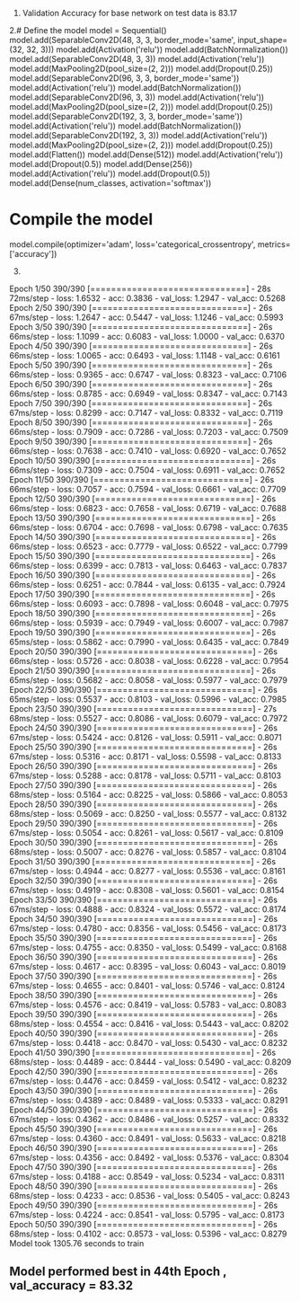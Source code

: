 1. Validation Accuracy for base network on test data is 83.17

2.# Define the model
model = Sequential()
model.add(SeparableConv2D(48, 3, 3, border_mode='same', input_shape=(32, 32, 3)))
model.add(Activation('relu'))
model.add(BatchNormalization())
model.add(SeparableConv2D(48, 3, 3))
model.add(Activation('relu'))
model.add(MaxPooling2D(pool_size=(2, 2)))
model.add(Dropout(0.25))
model.add(SeparableConv2D(96, 3, 3, border_mode='same'))
model.add(Activation('relu'))
model.add(BatchNormalization())
model.add(SeparableConv2D(96, 3, 3))
model.add(Activation('relu'))
model.add(MaxPooling2D(pool_size=(2, 2)))
model.add(Dropout(0.25))
model.add(SeparableConv2D(192, 3, 3, border_mode='same'))
model.add(Activation('relu'))
model.add(BatchNormalization())
model.add(SeparableConv2D(192, 3, 3))
model.add(Activation('relu'))
model.add(MaxPooling2D(pool_size=(2, 2)))
model.add(Dropout(0.25))
model.add(Flatten())
model.add(Dense(512))
model.add(Activation('relu'))
model.add(Dropout(0.5))
model.add(Dense(256))
model.add(Activation('relu'))
model.add(Dropout(0.5))
model.add(Dense(num_classes, activation='softmax'))
# Compile the model
model.compile(optimizer='adam', loss='categorical_crossentropy', metrics=['accuracy'])

3.
Epoch 1/50
390/390 [==============================] - 28s 72ms/step - loss: 1.6532 - acc: 0.3836 - val_loss: 1.2947 - val_acc: 0.5268
Epoch 2/50
390/390 [==============================] - 26s 67ms/step - loss: 1.2647 - acc: 0.5447 - val_loss: 1.1246 - val_acc: 0.5993
Epoch 3/50
390/390 [==============================] - 26s 66ms/step - loss: 1.1099 - acc: 0.6083 - val_loss: 1.0000 - val_acc: 0.6370
Epoch 4/50
390/390 [==============================] - 26s 66ms/step - loss: 1.0065 - acc: 0.6493 - val_loss: 1.1148 - val_acc: 0.6161
Epoch 5/50
390/390 [==============================] - 26s 66ms/step - loss: 0.9365 - acc: 0.6747 - val_loss: 0.8323 - val_acc: 0.7106
Epoch 6/50
390/390 [==============================] - 26s 66ms/step - loss: 0.8785 - acc: 0.6949 - val_loss: 0.8347 - val_acc: 0.7143
Epoch 7/50
390/390 [==============================] - 26s 67ms/step - loss: 0.8299 - acc: 0.7147 - val_loss: 0.8332 - val_acc: 0.7119
Epoch 8/50
390/390 [==============================] - 26s 66ms/step - loss: 0.7909 - acc: 0.7286 - val_loss: 0.7203 - val_acc: 0.7509
Epoch 9/50
390/390 [==============================] - 26s 66ms/step - loss: 0.7638 - acc: 0.7410 - val_loss: 0.6920 - val_acc: 0.7652
Epoch 10/50
390/390 [==============================] - 26s 66ms/step - loss: 0.7309 - acc: 0.7504 - val_loss: 0.6911 - val_acc: 0.7652
Epoch 11/50
390/390 [==============================] - 26s 66ms/step - loss: 0.7057 - acc: 0.7594 - val_loss: 0.6661 - val_acc: 0.7709
Epoch 12/50
390/390 [==============================] - 26s 66ms/step - loss: 0.6823 - acc: 0.7658 - val_loss: 0.6719 - val_acc: 0.7688
Epoch 13/50
390/390 [==============================] - 26s 66ms/step - loss: 0.6704 - acc: 0.7698 - val_loss: 0.6798 - val_acc: 0.7635
Epoch 14/50
390/390 [==============================] - 26s 66ms/step - loss: 0.6523 - acc: 0.7779 - val_loss: 0.6522 - val_acc: 0.7799
Epoch 15/50
390/390 [==============================] - 26s 66ms/step - loss: 0.6399 - acc: 0.7813 - val_loss: 0.6463 - val_acc: 0.7837
Epoch 16/50
390/390 [==============================] - 26s 66ms/step - loss: 0.6251 - acc: 0.7844 - val_loss: 0.6135 - val_acc: 0.7924
Epoch 17/50
390/390 [==============================] - 26s 66ms/step - loss: 0.6093 - acc: 0.7898 - val_loss: 0.6048 - val_acc: 0.7975
Epoch 18/50
390/390 [==============================] - 26s 66ms/step - loss: 0.5939 - acc: 0.7949 - val_loss: 0.6007 - val_acc: 0.7987
Epoch 19/50
390/390 [==============================] - 26s 65ms/step - loss: 0.5862 - acc: 0.7990 - val_loss: 0.6435 - val_acc: 0.7849
Epoch 20/50
390/390 [==============================] - 26s 66ms/step - loss: 0.5726 - acc: 0.8038 - val_loss: 0.6228 - val_acc: 0.7954
Epoch 21/50
390/390 [==============================] - 26s 65ms/step - loss: 0.5682 - acc: 0.8058 - val_loss: 0.5977 - val_acc: 0.7979
Epoch 22/50
390/390 [==============================] - 26s 65ms/step - loss: 0.5537 - acc: 0.8103 - val_loss: 0.5996 - val_acc: 0.7985
Epoch 23/50
390/390 [==============================] - 27s 68ms/step - loss: 0.5527 - acc: 0.8086 - val_loss: 0.6079 - val_acc: 0.7972
Epoch 24/50
390/390 [==============================] - 26s 67ms/step - loss: 0.5424 - acc: 0.8126 - val_loss: 0.5911 - val_acc: 0.8071
Epoch 25/50
390/390 [==============================] - 26s 67ms/step - loss: 0.5316 - acc: 0.8171 - val_loss: 0.5598 - val_acc: 0.8133
Epoch 26/50
390/390 [==============================] - 26s 67ms/step - loss: 0.5288 - acc: 0.8178 - val_loss: 0.5711 - val_acc: 0.8103
Epoch 27/50
390/390 [==============================] - 26s 68ms/step - loss: 0.5164 - acc: 0.8225 - val_loss: 0.5866 - val_acc: 0.8053
Epoch 28/50
390/390 [==============================] - 26s 68ms/step - loss: 0.5069 - acc: 0.8250 - val_loss: 0.5577 - val_acc: 0.8132
Epoch 29/50
390/390 [==============================] - 26s 67ms/step - loss: 0.5054 - acc: 0.8261 - val_loss: 0.5617 - val_acc: 0.8109
Epoch 30/50
390/390 [==============================] - 26s 68ms/step - loss: 0.5007 - acc: 0.8276 - val_loss: 0.5857 - val_acc: 0.8104
Epoch 31/50
390/390 [==============================] - 26s 67ms/step - loss: 0.4944 - acc: 0.8277 - val_loss: 0.5536 - val_acc: 0.8161
Epoch 32/50
390/390 [==============================] - 26s 67ms/step - loss: 0.4919 - acc: 0.8308 - val_loss: 0.5601 - val_acc: 0.8154
Epoch 33/50
390/390 [==============================] - 26s 67ms/step - loss: 0.4888 - acc: 0.8324 - val_loss: 0.5572 - val_acc: 0.8174
Epoch 34/50
390/390 [==============================] - 26s 67ms/step - loss: 0.4780 - acc: 0.8356 - val_loss: 0.5456 - val_acc: 0.8173
Epoch 35/50
390/390 [==============================] - 26s 67ms/step - loss: 0.4755 - acc: 0.8350 - val_loss: 0.5499 - val_acc: 0.8168
Epoch 36/50
390/390 [==============================] - 26s 67ms/step - loss: 0.4617 - acc: 0.8395 - val_loss: 0.6043 - val_acc: 0.8019
Epoch 37/50
390/390 [==============================] - 26s 67ms/step - loss: 0.4655 - acc: 0.8401 - val_loss: 0.5746 - val_acc: 0.8124
Epoch 38/50
390/390 [==============================] - 26s 67ms/step - loss: 0.4576 - acc: 0.8419 - val_loss: 0.5783 - val_acc: 0.8083
Epoch 39/50
390/390 [==============================] - 26s 68ms/step - loss: 0.4554 - acc: 0.8416 - val_loss: 0.5443 - val_acc: 0.8202
Epoch 40/50
390/390 [==============================] - 26s 67ms/step - loss: 0.4418 - acc: 0.8470 - val_loss: 0.5430 - val_acc: 0.8232
Epoch 41/50
390/390 [==============================] - 26s 68ms/step - loss: 0.4489 - acc: 0.8444 - val_loss: 0.5490 - val_acc: 0.8209
Epoch 42/50
390/390 [==============================] - 26s 67ms/step - loss: 0.4476 - acc: 0.8459 - val_loss: 0.5412 - val_acc: 0.8232
Epoch 43/50
390/390 [==============================] - 26s 67ms/step - loss: 0.4389 - acc: 0.8489 - val_loss: 0.5333 - val_acc: 0.8291
Epoch 44/50
390/390 [==============================] - 26s 67ms/step - loss: 0.4362 - acc: 0.8486 - val_loss: 0.5257 - val_acc: 0.8332
Epoch 45/50
390/390 [==============================] - 26s 67ms/step - loss: 0.4360 - acc: 0.8491 - val_loss: 0.5633 - val_acc: 0.8218
Epoch 46/50
390/390 [==============================] - 26s 67ms/step - loss: 0.4356 - acc: 0.8492 - val_loss: 0.5376 - val_acc: 0.8304
Epoch 47/50
390/390 [==============================] - 26s 67ms/step - loss: 0.4188 - acc: 0.8549 - val_loss: 0.5234 - val_acc: 0.8311
Epoch 48/50
390/390 [==============================] - 26s 68ms/step - loss: 0.4233 - acc: 0.8536 - val_loss: 0.5405 - val_acc: 0.8243
Epoch 49/50
390/390 [==============================] - 26s 67ms/step - loss: 0.4224 - acc: 0.8541 - val_loss: 0.5795 - val_acc: 0.8173
Epoch 50/50
390/390 [==============================] - 26s 68ms/step - loss: 0.4102 - acc: 0.8573 - val_loss: 0.5396 - val_acc: 0.8279
Model took 1305.76 seconds to train
## Model performed best in 44th Epoch , val_accuracy = 83.32 
